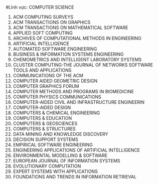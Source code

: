 #Lĩnh vực: COMPUTER SCIENCE

1. ACM COMPUTING SURVEYS 
2. ACM TRANSACTIONS ON GRAPHICS
3. ACM TRANSACTIONS ON MATHEMATICAL SOFTWARE
4. APPLIED SOFT COMPUTING
5. ARCHIVES OF COMPUTATIONAL METHODS IN ENGINEERING
6. ARTIFICIAL INTELLIGENCE
7. AUTOMATED SOFTWARE ENGINEERING
8. BUSINESS & INFORMATION SYSTEMS ENGINEERING
9. CHEMOMETRICS AND INTELLIGENT LABORATORY SYSTEMS
10. CLUSTER COMPUTING-THE JOURNAL OF NETWORKS SOFTWARE TOOLS AND APPLICATIONS
11. COMMUNICATIONS OF THE ACM
12. COMPUTER AIDED GEOMETRIC DESIGN
13. COMPUTER GRAPHICS FORUM
14. COMPUTER METHODS AND PROGRAMS IN BIOMEDICINE
15. COMPUTER PHYSICS COMMUNICATIONS
16. COMPUTER-AIDED CIVIL AND INFRASTRUCTURE ENGINEERIN
17. COMPUTER-AIDED DESIGN
18. COMPUTERS & CHEMICAL ENGINEERING
19. COMPUTERS & EDUCATION
20. COMPUTERS & GEOSCIENCES
21. COMPUTERS & STRUCTURES
22. DATA MINING AND KNOWLEDGE DISCOVERY
23. DECISION SUPPORT SYSTEMS
24. EMPIRICAL SOFTWARE ENGINEERING
25. ENGINEERING APPLICATIONS OF ARTIFICIAL INTELLIGENCE
26. ENVIRONMENTAL MODELLING & SOFTWARE
27. EUROPEAN JOURNAL OF INFORMATION SYSTEMS
28. EVOLUTIONARY COMPUTATION
29. EXPERT SYSTEMS WITH APPLICATIONS
30. FOUNDATIONS AND TRENDS IN INFORMATION RETRIEVAL